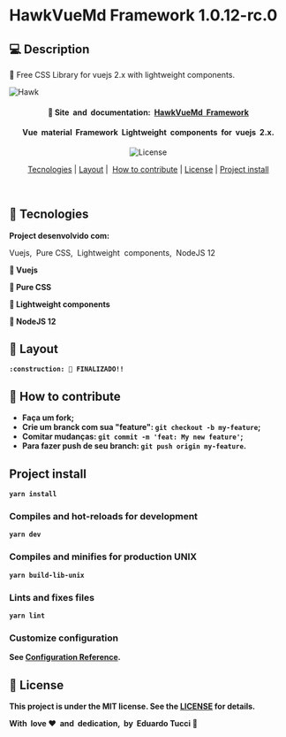 # HawkVueMd Framework 1.0.12-rc.0

## 💻 Description

🚀 Free CSS Library for vuejs 2.x with lightweight components.


![Hawk](https://user-images.githubusercontent.com/3237047/82332324-9ff83780-99bb-11ea-9e84-e29a17133854.jpg)

<h4 align="center">
  🚀  Site &nbsp;and &nbsp;documentation: &nbsp;<a href="https://edutucci.github.io/hawkframework/" target="_blank">HawkVueMd &nbsp;Framework </a>
</h4>

<h4 align="center">

</h4>

<h4 align="center">
Vue &nbsp;material &nbsp;Framework &nbsp;Lightweight &nbsp;components &nbsp;for &nbsp;vuejs &nbsp;2.x.
</h4>

<p align="center">
  <img alt="License" src="https://img.shields.io/badge/license-MIT-brightgreen">
</p>

<p align="center">
  <a href="#rocket-Technologies">Tecnologies</a> |
  <a href="#-layout">Layout</a> |&nbsp;
  <a href="#-how-to-contribute">How to contribute</a>&nbsp;|
  <a href="#memo-license">License</a> |
  <a href="#<a href="#project install">Project install</a>
</p>

<br>

## :rocket: Tecnologies
<b>Project desenvolvido com:</b>

Vuejs, &nbsp;Pure CSS, &nbsp;Lightweight &nbsp;components, &nbsp;NodeJS 12

<b>
📌 Vuejs

📌 Pure CSS

📌 Lightweight components

📌 NodeJS 12

## 🔖 Layout

	:construction: 🚀 FINALIZADO!!

## 🤔 How to contribute

- Faça um fork;
- Crie um branck com sua "feature": `git checkout -b my-feature`;
- Comitar mudanças: `git commit -m 'feat: My new feature'`;
- Para fazer push de seu branch: `git push origin my-feature`.

## Project install
```
yarn install
```

### Compiles and hot-reloads for development
```
yarn dev
```

### Compiles and minifies for production UNIX
```
yarn build-lib-unix
```

### Lints and fixes files
```
yarn lint
```

### Customize configuration
See [Configuration Reference](https://cli.vuejs.org/config/).

## :memo: License

This project is under the MIT license. See the [LICENSE](LICENSE.md) for details.

<b> With &nbsp;love ♥ &nbsp;and &nbsp;dedication, &nbsp;by &nbsp;Eduardo Tucci 👋























